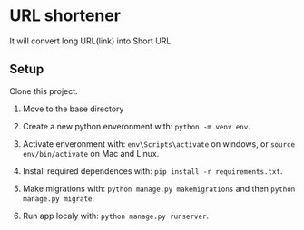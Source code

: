 # URL shortener

It will convert long URL(link) into Short URL

## Setup

Clone this project.

1. Move to the base directory

2. Create a new python enveronment with: `python -m venv env`.

3. Activate enveronment with: `env\Scripts\activate` on windows, or `source env/bin/activate` on Mac and Linux.

4. Install required dependences with: `pip install -r requirements.txt`.

5. Make migrations with: `python manage.py makemigrations` and then `python manage.py migrate`.

6. Run app localy with: `python manage.py runserver`.
